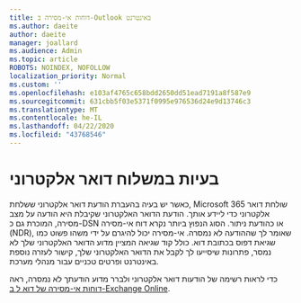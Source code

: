 ```yaml
---
title: דוחות אי-מסירה ב-Outlook באינטרנט
ms.author: daeite
author: daeite
manager: joallard
ms.audience: Admin
ms.topic: article
ROBOTS: NOINDEX, NOFOLLOW
localization_priority: Normal
ms.custom: ''
ms.openlocfilehash: e103af4765c658bdd2650dd51ead7191a8f587e9
ms.sourcegitcommit: 631cbb5f03e5371f0995e976536d24e9d13746c3
ms.translationtype: MT
ms.contentlocale: he-IL
ms.lasthandoff: 04/22/2020
ms.locfileid: "43768546"
---
```

# <a name="issues-with-email-delivery"></a>בעיות במשלוח דואר אלקטרוני

כאשר יש בעיה בהעברת הודעת דואר אלקטרוני ששלחת, Microsoft 365 שולחת דואר אלקטרוני כדי ליידע אותך. הודעת הדואר האלקטרוני שקיבלת היא הודעה על מצב מסירה, המוכרת גם כ-DSN או כהודעת ניתור. הסוג הנפוץ ביותר נקרא דוח אי-מסירה (NDR), שאומר לך שההודעה לא נמסרה. אי-מסירה יכול להיגרם על ידי משהו פשוט כמו שגיאת דפוס בכתובת דוא. כולל קוד שגיאה המציין מדוע הדואר האלקטרוני שלך לא נמסר, פתרונות שיסייעו לך לקבל את הדואר האלקטרוני שלך, קישור לעזרה נוספת באינטרנט ופרטים טכניים עבור מנהלי מערכת.

כדי לראות רשימה של הודעות דואר אלקטרוני ולברר מדוע הודעתך לא נמסרה, ראה [דוחות אי-מסירה של דוא ל ב-Exchange Online](https://docs.microsoft.com/exchange/mail-flow-best-practices/non-delivery-reports-in-exchange-online/non-delivery-reports-in-exchange-online).